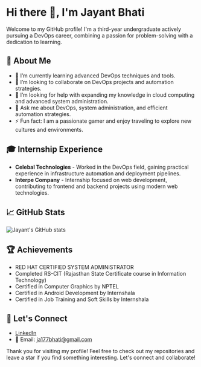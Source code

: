 # Hi there 👋, I'm Jayant Bhati

Welcome to my GitHub profile! I'm a third-year undergraduate actively pursuing a DevOps career, combining a passion for problem-solving with a dedication to learning.

## 🚀 About Me
- 🌱 I’m currently learning advanced DevOps techniques and tools.
- 👯 I’m looking to collaborate on DevOps projects and automation strategies.
- 🤔 I’m looking for help with expanding my knowledge in cloud computing and advanced system administration.
- 💬 Ask me about DevOps, system administration, and efficient automation strategies.
- ⚡ Fun fact: I am a passionate gamer and enjoy traveling to explore new cultures and environments.

## 🎓 Internship Experience
- **Celebal Technologies** - Worked in the DevOps field, gaining practical experience in infrastructure automation and deployment pipelines.
- **Interpe Company** - Internship focused on web development, contributing to frontend and backend projects using modern web technologies.

## 📈 GitHub Stats
![Jayant's GitHub stats](https://github-readme-stats.vercel.app/api?username=jayant77778&show_icons=true&theme=radical)

## 🏆 Achievements
- RED HAT CERTIFIED SYSTEM ADMINISTRATOR
- Completed RS-CIT (Rajasthan State Certificate course in Information Technology)
- Certified in Computer Graphics by NPTEL
- Certified in Android Development by Internshala
- Certified in Job Training and Soft Skills by Internshala

## 💼 Let's Connect
- [LinkedIn](https://www.linkedin.com/in/jayant-bhati-263206259?lipi=urn%3Ali%3Apage%3Ad_flagship3_profile_view_base_contact_details%3Bodz2jRJqQKuF1oQ6XPvr%2BA%3D%3D)
- 📧 Email: ja177bhati@gmail.com

Thank you for visiting my profile! Feel free to check out my repositories and leave a star if you find something interesting. Let's connect and collaborate!
